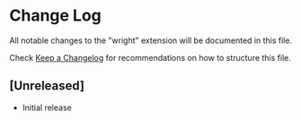 # Change Log

All notable changes to the "wright" extension will be documented in this file.

Check [Keep a Changelog](http://keepachangelog.com/) for recommendations on how to structure this file.

## [Unreleased]

- Initial release